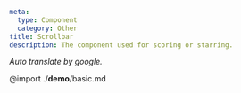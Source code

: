```yaml
meta:
  type: Component
  category: Other
title: Scrollbar
description: The component used for scoring or starring.
```

*Auto translate by google.*

@import ./__demo__/basic.md




